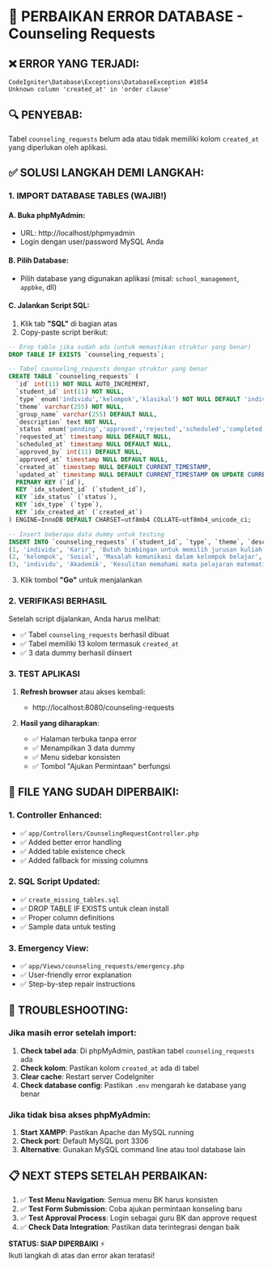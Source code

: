 # 🚨 PERBAIKAN ERROR DATABASE - Counseling Requests

## ❌ ERROR YANG TERJADI:
```
CodeIgniter\Database\Exceptions\DatabaseException #1054
Unknown column 'created_at' in 'order clause'
```

## 🔍 PENYEBAB:
Tabel `counseling_requests` belum ada atau tidak memiliki kolom `created_at` yang diperlukan oleh aplikasi.

## ✅ SOLUSI LANGKAH DEMI LANGKAH:

### **1. IMPORT DATABASE TABLES (WAJIB!)**

#### A. Buka phpMyAdmin:
- URL: http://localhost/phpmyadmin
- Login dengan user/password MySQL Anda

#### B. Pilih Database:
- Pilih database yang digunakan aplikasi (misal: `school_management`, `appbke`, dll)

#### C. Jalankan Script SQL:
1. Klik tab **"SQL"** di bagian atas
2. Copy-paste script berikut:

```sql
-- Drop table jika sudah ada (untuk memastikan struktur yang benar)
DROP TABLE IF EXISTS `counseling_requests`;

-- Tabel counseling_requests dengan struktur yang benar
CREATE TABLE `counseling_requests` (
  `id` int(11) NOT NULL AUTO_INCREMENT,
  `student_id` int(11) NOT NULL,
  `type` enum('individu','kelompok','klasikal') NOT NULL DEFAULT 'individu',
  `theme` varchar(255) NOT NULL,
  `group_name` varchar(255) DEFAULT NULL,
  `description` text NOT NULL,
  `status` enum('pending','approved','rejected','scheduled','completed') NOT NULL DEFAULT 'pending',
  `requested_at` timestamp NULL DEFAULT NULL,
  `scheduled_at` timestamp NULL DEFAULT NULL,
  `approved_by` int(11) DEFAULT NULL,
  `approved_at` timestamp NULL DEFAULT NULL,
  `created_at` timestamp NULL DEFAULT CURRENT_TIMESTAMP,
  `updated_at` timestamp NULL DEFAULT CURRENT_TIMESTAMP ON UPDATE CURRENT_TIMESTAMP,
  PRIMARY KEY (`id`),
  KEY `idx_student_id` (`student_id`),
  KEY `idx_status` (`status`),
  KEY `idx_type` (`type`),
  KEY `idx_created_at` (`created_at`)
) ENGINE=InnoDB DEFAULT CHARSET=utf8mb4 COLLATE=utf8mb4_unicode_ci;

-- Insert beberapa data dummy untuk testing
INSERT INTO `counseling_requests` (`student_id`, `type`, `theme`, `description`, `status`, `requested_at`) VALUES
(1, 'individu', 'Karir', 'Butuh bimbingan untuk memilih jurusan kuliah', 'pending', NOW()),
(2, 'kelompok', 'Sosial', 'Masalah komunikasi dalam kelompok belajar', 'approved', NOW()),
(3, 'individu', 'Akademik', 'Kesulitan memahami mata pelajaran matematika', 'pending', NOW());
```

3. Klik tombol **"Go"** untuk menjalankan

### **2. VERIFIKASI BERHASIL**
Setelah script dijalankan, Anda harus melihat:
- ✅ Tabel `counseling_requests` berhasil dibuat
- ✅ Tabel memiliki 13 kolom termasuk `created_at`
- ✅ 3 data dummy berhasil diinsert

### **3. TEST APLIKASI**
1. **Refresh browser** atau akses kembali:
   - http://localhost:8080/counseling-requests

2. **Hasil yang diharapkan**:
   - ✅ Halaman terbuka tanpa error
   - ✅ Menampilkan 3 data dummy
   - ✅ Menu sidebar konsisten
   - ✅ Tombol "Ajukan Permintaan" berfungsi

## 🎯 FILE YANG SUDAH DIPERBAIKI:

### **1. Controller Enhanced:**
- ✅ `app/Controllers/CounselingRequestController.php`
- ✅ Added better error handling
- ✅ Added table existence check
- ✅ Added fallback for missing columns

### **2. SQL Script Updated:**
- ✅ `create_missing_tables.sql`
- ✅ DROP TABLE IF EXISTS untuk clean install
- ✅ Proper column definitions
- ✅ Sample data untuk testing

### **3. Emergency View:**
- ✅ `app/Views/counseling_requests/emergency.php`
- ✅ User-friendly error explanation
- ✅ Step-by-step repair instructions

## 🔧 TROUBLESHOOTING:

### Jika masih error setelah import:
1. **Check tabel ada**: Di phpMyAdmin, pastikan tabel `counseling_requests` ada
2. **Check kolom**: Pastikan kolom `created_at` ada di tabel
3. **Clear cache**: Restart server CodeIgniter
4. **Check database config**: Pastikan `.env` mengarah ke database yang benar

### Jika tidak bisa akses phpMyAdmin:
1. **Start XAMPP**: Pastikan Apache dan MySQL running
2. **Check port**: Default MySQL port 3306
3. **Alternative**: Gunakan MySQL command line atau tool database lain

## 📋 NEXT STEPS SETELAH PERBAIKAN:

1. ✅ **Test Menu Navigation**: Semua menu BK harus konsisten
2. ✅ **Test Form Submission**: Coba ajukan permintaan konseling baru  
3. ✅ **Test Approval Process**: Login sebagai guru BK dan approve request
4. ✅ **Check Data Integration**: Pastikan data terintegrasi dengan baik

**STATUS: SIAP DIPERBAIKI** ⚡  
Ikuti langkah di atas dan error akan teratasi!
